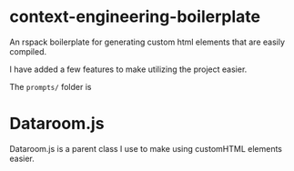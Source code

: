# context-engineering-boilerplate
An rspack boilerplate for generating custom html elements that are easily compiled.

I have added a few features to make utilizing the project easier. 

The `prompts/` folder is  



# Dataroom.js

Dataroom.js is a parent class I use to make using customHTML elements easier. 